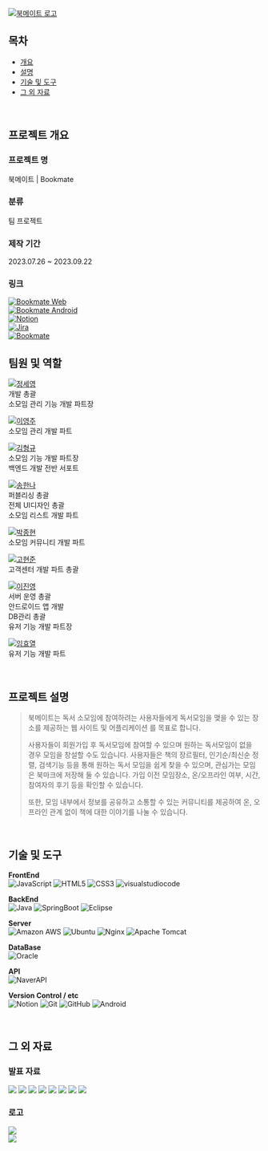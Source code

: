 [![북메이트 로고](Soso/src/main/webapp/resources/images/common/bookmate_logo_w_main.png)](https://bookmate.life)

## 목차
- [개요](#-프로젝트-개요)
- [설명](#-프로젝트-설명)
- [기술 및 도구](#-기술-및-도구)
- [그 외 자료](#그-외-자료)

<br>

## 프로젝트 개요
### 프로젝트 명
북메이트 | Bookmate

### 분류
팀 프로젝트

### 제작 기간
2023.07.26 ~ 2023.09.22

### 링크
[![Bookmate Web](https://img.shields.io/badge/Bookmate%20Web-D5BC9E?&style=for-the-badge)](https://bookmate.life)<br>
[![Bookmate Android](https://img.shields.io/badge/Android%20Download-3DDC84.svg?style=for-the-badge&logo=android&logoColor=white)](https://github.com/Lee-Jin-Young/-Acorn_Team_Project_Android/releases/tag/acornproject)<br>
[![Notion](https://img.shields.io/badge/Bookmate-ffffff?style=for-the-badge&logo=notion&logoColor=000000)](https://bookmateacorn.notion.site/6e8f0be78ab24d6994a372dd2afe0977) <br>
[![Jira](https://img.shields.io/badge/Bookmate-0052CC?style=for-the-badge&logo=jira)](https://bookmatework.atlassian.net/jira/software/projects/BOOKMATE/boards/1/timeline)<br>
[![Bookmate](https://img.shields.io/badge/Bookmate%20Android-181717.svg?style=for-the-badge&logo=github)](https://github.com/Lee-Jin-Young/-Acorn_Team_Project_Android)
<br>

## 팀원 및 역할
[![정세영](https://img.shields.io/badge/정세영-팀장-181717?style=for-the-badge&logo=github&labelColor=181717&color=grey)](https://github.com/ar2723)<br>
개발 총괄 <br>
소모임 관리 기능 개발 파트장<br>

[![이영주](https://img.shields.io/badge/이영주-181717.svg?style=for-the-badge&logo=github)](https://github.com/2youngjoo)<br>
소모임 관리 개발 파트

[![김형규](https://img.shields.io/badge/김형규-181717.svg?style=for-the-badge&logo=github)](https://github.com/kariyarn)<br>
소모임 기능 개발 파트장<br>
백엔드 개발 전반 서포트

[![송한나](https://img.shields.io/badge/송한나-181717.svg?style=for-the-badge&logo=github)](https://github.com/songhannaa)<br>
퍼블리싱 총괄<br>
전체 UI디자인 총괄<br>
소모임 리스트 개발 파트

[![박종현](https://img.shields.io/badge/박종현-181717.svg?style=for-the-badge&logo=github)](https://github.com/PakrJongHyeon)<br>
소모임 커뮤니티 개발 파트

[![고현준](https://img.shields.io/badge/고현준-181717?style=for-the-badge&logo=github)](https://github.com/HyeonJunKOH)<br>
고객센터 개발 파트 총괄

[![이진영](https://img.shields.io/badge/이진영-181717.svg?style=for-the-badge&logo=github)](https://github.com/Lee-Jin-Young)<br>
서버 운영 총괄<br>
안드로이드 앱 개발<br>
DB관리 총괄<br>
유저 기능 개발 파트장

[![임효열](https://img.shields.io/badge/임효열-181717.svg?style=for-the-badge&logo=github)](https://github.com/Wideds)<br>
유저 기능 개발 파트

<br>

## 프로젝트 설명
> 북메이트는 독서 소모임에 참여하려는 사용자들에게 독서모임을 맺을 수 있는 장소를 제공하는 웹 사이트 및 어플리케이션 를 목표로 합니다.
>
> 사용자들이 회원가입 후 독서모임에 참여할 수 있으며 원하는 독서모임이 없을 경우 모임을 창설할 수도 있습니다.
> 사용자들은 책의 장르필터, 인기순/최신순 정렬, 검색기능 등을 통해 원하는 독서 모임을 쉽게 찾을 수 있으며, 관심가는 모임은 북마크에 저장해 둘 수 있습니다.
> 가입 이전 모임장소, 온/오프라인 여부, 시간, 참여자의 후기 등을 확인할 수 있습니다.
>
> 또한, 모임 내부에서 정보를 공유하고 소통할 수 있는 커뮤니티를 제공하여 온, 오프라인 관계 없이 책에 대한 이야기를 나눌 수 있습니다.

<br>

## 기술 및 도구
**FrontEnd**<br>
![JavaScript](https://img.shields.io/badge/javascript-%23323330.svg?style=for-the-badge&logo=javascript&logoColor=%23F7DF1E)
![HTML5](https://img.shields.io/badge/HTML5-E34F26.svg?style=for-the-badge&logo=HTML5&logoColor=white)
![CSS3](https://img.shields.io/badge/CSS3-1572B6.svg?style=for-the-badge&logo=CSS3&logoColor=white)
![visualstudiocode](https://img.shields.io/badge/Visual%20Studio%20Code-1572B6.svg?style=for-the-badge&logo=visualstudiocode&logoColor=white)

**BackEnd** <br>
![Java](https://img.shields.io/badge/java-%23ED8B00.svg?style=for-the-badge&logo=openjdk&logoColor=white)
![SpringBoot](https://img.shields.io/badge/Spring%20Boot-6DB33F.svg?style=for-the-badge&logo=SpringBoot&logoColor=white)
![Eclipse](https://img.shields.io/badge/Eclipse-2C2255.svg?style=for-the-badge&logo=eclipse&logoColor=white)

**Server**<br>
![Amazon AWS](https://img.shields.io/badge/AWS-232F3E.svg?style=for-the-badge&logo=AmazonAWS&logoColor=white)
![Ubuntu](https://img.shields.io/badge/Ubuntu-E95420?style=for-the-badge&logo=ubuntu&logoColor=white)
![Nginx](https://img.shields.io/badge/nginx-%23009639.svg?style=for-the-badge&logo=nginx&logoColor=white)
![Apache Tomcat](https://img.shields.io/badge/apache%20tomcat-%23F8DC75.svg?style=for-the-badge&logo=apache-tomcat&logoColor=black)

**DataBase**<br>
![Oracle](https://img.shields.io/badge/Oracle-F80000.svg?style=for-the-badge&logo=Oracle&logoColor=white)

**API**<br>
![NaverAPI](https://img.shields.io/badge/naver%20API-03C75A.svg?style=for-the-badge&logo=kakaotalk&logoColor=white)

**Version Control / etc**<br>
![Notion](https://img.shields.io/badge/Notion-%23000000.svg?style=for-the-badge&logo=notion&logoColor=white)
![Git](https://img.shields.io/badge/git-%23F05033.svg?style=for-the-badge&logo=git&logoColor=white)
![GitHub](https://img.shields.io/badge/github-181717.svg?style=for-the-badge&logo=github&logoColor=white)
![Android](https://img.shields.io/badge/android%20studio-3DDC84.svg?style=for-the-badge&logo=android&logoColor=white)

<br>

## 그 외 자료

### 발표 자료
<img src="Soso/src/main/resources/static/images/readme/슬라이드1.PNG">
<img src="Soso/src/main/resources/static/images/readme/슬라이드2.PNG">
<img src="Soso/src/main/resources/static/images/readme/슬라이드3.PNG">
<img src="Soso/src/main/resources/static/images/readme/슬라이드4.PNG">
<img src="Soso/src/main/resources/static/images/readme/슬라이드5.PNG">
<img src="Soso/src/main/resources/static/images/readme/슬라이드6.PNG">
<img src="Soso/src/main/resources/static/images/readme/슬라이드7.PNG">
<img src="Soso/src/main/resources/static/images/readme/슬라이드8.PNG">

### 로고
<img src=Soso/src/main/webapp/resources/images/common/bookmate_logo_w_main.svg> <br>
<img src=Soso/src/main/webapp/resources/images/common/bookmate_logo_b_main.svg>